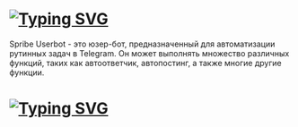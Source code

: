 # [![Typing SVG](https://readme-typing-svg.herokuapp.com?font=Fira+Code&weight=700&size=24&pause=1000&color=257CBCF7&center=true&vCenter=true&width=435&lines=SPRIBE+USERBOT)](https://t.me/tgscriptss)
Spribe Userbot - это юзер-бот, предназначенный для автоматизации рутинных задач в Telegram. Он может выполнять множество различных функций, таких как автоответчик, автопостинг, а также многие другие функции.
# [![Typing SVG](https://readme-typing-svg.herokuapp.com?font=Fira+Code&weight=700&size=24&pause=1000&color=00F789&center=true&vCenter=true&width=435&lines=Installation)](https://github.com/Pr0n1xGH/spribe-userbot/)
